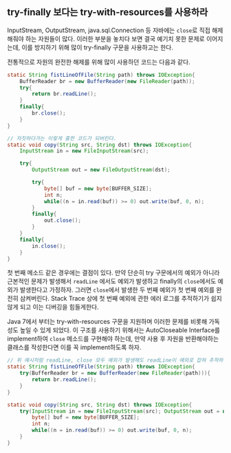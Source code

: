 ## try-finally 보다는 try-with-resources를 사용하라  

InputStream, OutputStream, java.sql.Connection 등 자바에는 ```close```로 직접 해제해줘야 하는 자원들이 많다. 
이러한 부분을 놓치다 보면 결국 예기치 못한 문제로 이어지는데, 이를 방지하기 위해 많이 try-finally 구문을 사용하고는 한다. 

전통적으로 자원의 완전한 해제를 위해 많이 사용하던 코드는 다음과 같다.

``` java
static String fistLineOfFile(String path) throws IOException{
	BufferReader br = new BufferReader(new FileReader(path));
	try{
		return br.readLine();
	}
	finally{
		br.close();
	}
}
```  

``` java
// 자칫하다가는 이렇게 흉한 코드가 되버린다.
static void copy(String src, String dst) throws IOException{
	InputStream in = new FileInputStream(src);

	try{
		OutputStream out = new FileOutputStream(dst);

		try{
			byte[] buf = new byte[BUFFER_SIZE];
			int n;
			while((n = in.read(buf)) >= 0) out.write(buf, 0, n);
		}
		finally{
			out.close();
		}
	}
	finally{
		in.close();
	}
}
```  

첫 번째 메소드 같은 경우에는 결점이 있다. 
만약 단순히 try 구문에서의 예외가 아니라 근본적인 문제가 발생해서 
```readLine``` 에서도 예외가 발생하고 finally의 ```close```에서도 예외가 발생한다고 가정하자. 
그러면 ```close```에서 발생한 두 번째 예외가 첫 번째 예외를 완전히 삼켜버린다. 
Stack Trace 상에 첫 번째 예외에 관한 에러 로그를 추적하기가 쉽지 않게 되고 이는 디버깅을 힘들게한다. 

Java 7에서 부터는 try-with-resources 구문을 지원하며 이러한 문제를 비롯해 가독성도 높일 수 있게 되었다. 
이 구조를 사용하기 위해서는 AutoCloseable Interface를 implement하여 ```close``` 메소드를 구현해야 하는데, 
만약 사용 후 자원을 반환해야하는 클래스를 작성한다면 이를 꼭 implement하도록 하자.

``` java
// 위 예시처럼 readLine, close 모두 예외가 발생해도 readLine이 예외로 잡혀 추적하기 쉽다.
static String fistLineOfFile(String path) throws IOException{
	try(BufferReader br = new BufferReader(new FileReader(path))){
		return br.readLine();
	}
}
``` 

``` java
static void copy(String src, String dst) throws IOException{
	try(InputStream in = new FileInputStream(src); OutputStream out = new FileOutputStream(dst);){
		byte[] buf = new byte[BUFFER_SIZE];
		int n;
		while((n = in.read(buf)) >= 0) out.write(buf, 0, n);
	}
}
```